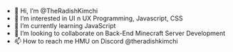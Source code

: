 - 👋 Hi, I’m @TheRadishKimchi
- 👀 I’m interested in UI n UX Programming, Javascript, CSS
- 🌱 I’m currently learning JavaScript
- 💞️ I’m looking to collaborate on Back-End Minecraft Server Development
- 📫 How to reach me HMU on Discord @theradishkimchi

<!---
TheRadishKimchi/TheRadishKimchi is a ✨ special ✨ repository because its `README.md` (this file) appears on your GitHub profile.
You can click the Preview link to take a look at your changes.
--->
